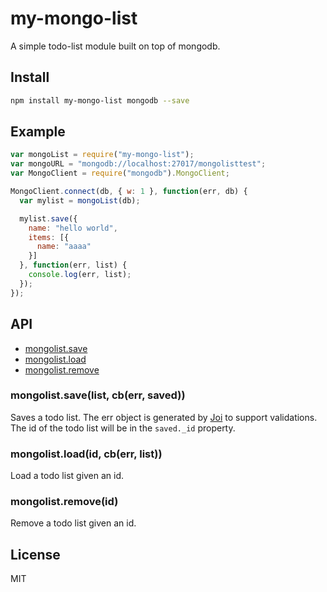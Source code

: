 my-mongo-list
=============

A simple todo-list module built on top of mongodb.

## Install

```bash
npm install my-mongo-list mongodb --save
```

## Example

```js
var mongoList = require("my-mongo-list");
var mongoURL = "mongodb://localhost:27017/mongolisttest";
var MongoClient = require("mongodb").MongoClient;

MongoClient.connect(db, { w: 1 }, function(err, db) {
  var mylist = mongoList(db);

  mylist.save({
    name: "hello world",
    items: [{
      name: "aaaa"
    }]
  }, function(err, list) {
    console.log(err, list);
  });
});
```

## API

* <a href="#save">mongolist.save</a>
* <a href="#load">mongolist.load</a>
* <a href="#remove">mongolist.remove</a>

<a name="save"></a>
### mongolist.save(list, cb(err, saved))

Saves a todo list.
The err object is generated by [Joi](http://npm.im/joi) to support
validations.
The id of the todo list will be in the `saved._id` property.

<a name="load"></a>
### mongolist.load(id, cb(err, list))

Load a todo list given an id.

<a name="remove"></a>
### mongolist.remove(id)

Remove a todo list given an id.

## License

MIT
